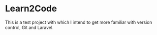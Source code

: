 # Learn2Code

This is a test project with which I intend to get more familiar with version control, Git and Laravel.
